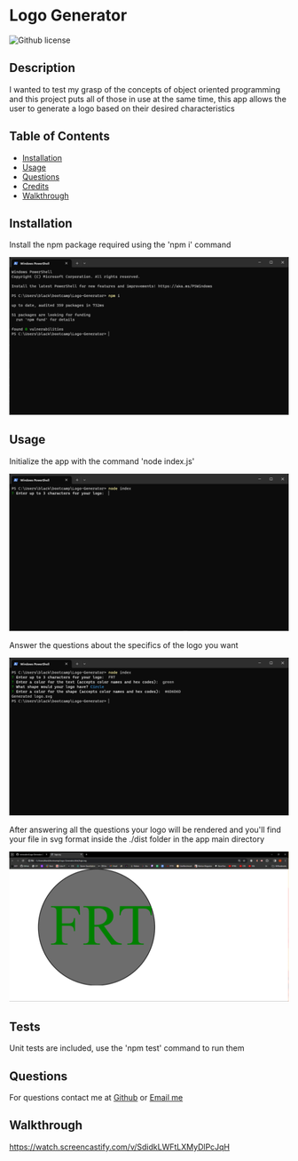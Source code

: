# Logo Generator
![Github license](https://img.shields.io/badge/license-none-blue.svg)
## Description
I wanted to test my grasp of the concepts of object oriented programming and this project puts all of those in use at the same time, this app allows the user to generate a logo based on their desired characteristics
## Table of Contents
- [Installation](#installation)
- [Usage](#usage)
- [Questions](#questions)
- [Credits](#credits)
- [Walkthrough](#walkthrough)

## Installation
Install the npm package required using the 'npm i' command

![alt-text](./assets/img/ss1.png)

## Usage
Initialize the app with the command 'node index.js'

![alt-text](./assets/img/ss2.png)

Answer the questions about the specifics of the logo you want

![alt-text](./assets/img/ss3.png)

After answering all the questions your logo will be rendered and you'll find your file in svg format inside the ./dist folder in the app main directory

![alt-text](./assets/img/ss4.png)

## Tests
Unit tests are included, use the 'npm test' command to run them

## Questions
For questions contact me at [Github](https://github.com/Venecoderr) or [Email me](mailto:josefrm.55@gmail.com)

## Walkthrough

https://watch.screencastify.com/v/SdidkLWFtLXMyDlPcJqH
